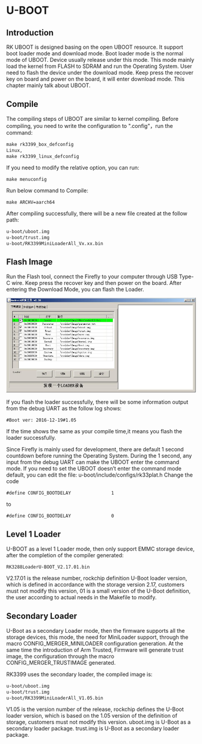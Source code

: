 # U-BOOT
## Introduction
RK UBOOT is designed basing on the open UBOOT resource. It support boot loader mode and download mode. Boot loader mode is the normal mode of UBOOT. Device usually release under this mode. This mode mainly load the kernel from FLASH to SDRAM and run the Operating System. User need to flash the device under the download mode. Keep press the recover key on board and power on the board, it will enter download mode. This chapter mainly talk about UBOOT.
## Compile
The compiling steps of UBOOT are similar to kernel compiling. Before compiling, you need to write the configuration to ".config"，run the command:
```
make rk3399_box_defconfig
Linux,
make rk3399_linux_defconfig
```
If you need to modify the relative option, you can run:
```
make menuconfig
```
Run below command to Compile:
```
make ARCHV=aarch64
```
After compiling successfully, there will be a new file created at the follow path:
```
u-boot/uboot.img
u-boot/trust.img
u-boot/RK3399MiniLoaderAll_Vx.xx.bin
```
## Flash Image
Run the Flash tool, connect the Firefly to your computer through USB Type-C wire. Keep press the recover key and then power on the board. After entering the Download Mode, you can flash the Loader.

![](img/Uboot_rk3399_download.jpg)

If you flash the loader successfully, there will be some information output from the debug UART as the follow log shows:
```
#Boot ver: 2016-12-19#1.05
```
If the time shows the same as your compile time,it means you flash the loader successfully.  

Since Firefly is mainly used for development, there are default 1 second countdown before running the Operating System. During the 1 second, any input from the debug UART can make the UBOOT enter the command mode. If you need to set the UBOOT doesn’t enter the command mode default, you can edit the file: u-boot/include/configs/rk33plat.h Change the code
```
#define CONFIG_BOOTDELAY               1
```
to
```
#define CONFIG_BOOTDELAY               0
```
## Level 1 Loader

U-BOOT as a level 1 Loader mode, then only support EMMC storage device, after the completion of the compiler generated:
```
RK3288LoaderU-BOOT_V2.17.01.bin
```
V2.17.01 is the release number, rockchip definition U-Boot loader version, which is defined in accordance with the storage version 2.17, customers must not modify this version, 01 is a small version of the U-Boot definition, the user according to actual needs in the Makefile to modify.
## Secondary Loader
U-Boot as a secondary Loader mode, then the firmware supports all the storage devices, this mode, the need for MiniLoader support, through the macro CONFIG_MERGER_MINILOADER configuration generation. At the same time the introduction of Arm Trusted, Firmware will generate trust image, the configuration through the macro CONFIG_MERGER_TRUSTIMAGE generated.  

RK3399 uses the secondary loader, the compiled image is:
```
u-boot/uboot.img
u-boot/trust.img
u-boot/RK3399MiniLoaderAll_V1.05.bin
```
V1.05 is the version number of the release, rockchip defines the U-Boot loader version, which is based on the 1.05 version of the definition of storage, customers must not modify this version. uboot.img is U-Boot as a secondary loader package. trust.img is U-Boot as a secondary loader package.
